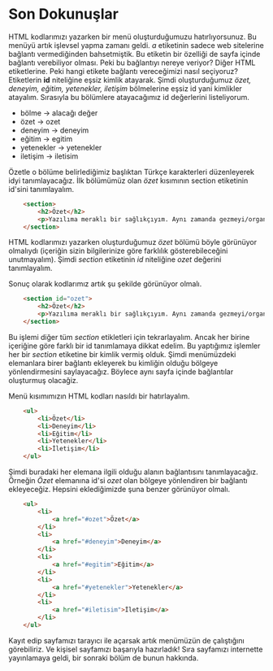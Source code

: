 # Son Dokunuşlar

HTML kodlarımızı yazarken bir menü oluşturduğumuzu hatırlıyorsunuz. Bu menüyü artık işlevsel yapma zamanı geldi. *a* etiketinin sadece web sitelerine bağlantı vermediğinden bahsetmiştik. Bu etiketin bir özelliği de sayfa içinde bağlantı verebiliyor olması. Peki bu bağlantıyı nereye veriyor? Diğer HTML etiketlerine. Peki hangi etikete bağlantı vereceğimizi nasıl seçiyoruz? Etiketlerin **id** niteliğine eşsiz kimlik atayarak. Şimdi oluşturduğumuz *özet, deneyim, eğitim, yetenekler, iletişim* bölmelerine eşsiz id yani kimlikler atayalım. Sırasıyla bu bölümlere atayacağımız id değerlerini listeliyorum.

* bölme      ->  alacağı değer
* özet       ->  ozet
* deneyim    ->  deneyim
* eğitim     ->  egitim
* yetenekler ->  yetenekler
* iletişim   ->  iletisim

Özetle o bölüme belirlediğimiz başlıktan Türkçe karakterleri düzenleyerek idyi tanımlayacağız. İlk bölümümüz olan *özet* kısımının section etiketinin id'sini tanımlayalım.

~~~html
	<section>
		<h2>Özet</h2>
		<p>Yazılıma meraklı bir sağlıkçıyım. Aynı zamanda gezmeyi/organizasyonlarda görev almayı seviyorum.</p>
	</section>
~~~

HTML kodlarımızı yazarken oluşturduğumuz *özet* bölümü böyle görünüyor olmalıydı (içeriğin sizin bilgilerinize göre farklılık gösterebileceğini unutmayalım). Şimdi *section* etiketinin *id* niteliğine *ozet* değerini tanımlayalım.

Sonuç olarak kodlarımız artık şu şekilde görünüyor olmalı.

~~~html
	<section id="ozet">
		<h2>Özet</h2>
		<p>Yazılıma meraklı bir sağlıkçıyım. Aynı zamanda gezmeyi/organizasyonlarda görev almayı seviyorum.</p>
	</section>
~~~

Bu işlemi diğer tüm *section* etikletleri için tekrarlayalım. Ancak her birine içeriğine göre farklı bir id tanımlamaya dikkat edelim. Bu yaptığımız işlemler her bir *section* etiketine bir kimlik vermiş olduk. Şimdi menümüzdeki elemanlara birer bağlantı ekleyerek bu kimliğin olduğu bölgeye yönlendirmesini saylayacağız. Böylece aynı sayfa içinde bağlantılar oluşturmuş olacağiz.

Menü kısımımızın HTML kodları nasıldı bir hatırlayalım.

~~~html
	<ul>
		<li>Özet</li>
		<li>Deneyim</li>
		<li>Eğitim</li>
		<li>Yetenekler</li>
		<li>İletişim</li>
	</ul>
~~~

Şimdi buradaki her elemana ilgili olduğu alanın bağlantısını tanımlayacağız. Örneğin *Özet* elemanına id'si *ozet* olan bölgeye yönlendiren bir bağlantı ekleyeceğiz. Hepsini eklediğimizde şuna benzer görünüyor olmalı.

~~~html
	<ul>
		<li>
			<a href="#ozet">Özet</a>
		</li>
		<li>
			<a href="#deneyim">Deneyim</a>
		</li>
		<li>
			<a href="#egitim">Eğitim</a>
		</li>
		<li>
			<a href="#yetenekler">Yetenekler</a>
		</li>
		<li>
			<a href="#iletisim">İletişim</a>
		</li>
	</ul>
~~~

Kayıt edip sayfamızı tarayıcı ile açarsak artık menümüzün de çalıştığını görebiliriz. Ve kişisel sayfamızı başarıyla hazırladık! Sıra sayfamızı internette yayınlamaya geldi, bir sonraki bölüm de bunun hakkında.
